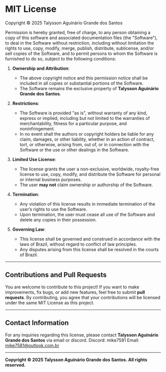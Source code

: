 # MIT License

Copyright © 2025 Talysson Aguinário Grande dos Santos

Permission is hereby granted, free of charge, to any person obtaining a copy
of this software and associated documentation files (the "Software"), to deal
in the Software without restriction, including without limitation the rights
to use, copy, modify, merge, publish, distribute, sublicense, and/or sell
copies of the Software, and to permit persons to whom the Software is
furnished to do so, subject to the following conditions:

1. **Ownership and Attribution**:
   - The above copyright notice and this permission notice shall be included in all
     copies or substantial portions of the Software.
   - The Software remains the exclusive property of **Talysson Aguinário Grande dos Santos**.

2. **Restrictions**:
   - The Software is provided "as is", without warranty of any kind, express or
     implied, including but not limited to the warranties of merchantability,
     fitness for a particular purpose, and noninfringement.
   - In no event shall the authors or copyright holders be liable for any claim,
     damages, or other liability, whether in an action of contract, tort, or otherwise,
     arising from, out of, or in connection with the Software or the use or other
     dealings in the Software.

3. **Limited Use License**:
   - The license grants the user a non-exclusive, worldwide, royalty-free license to
     use, copy, modify, and distribute the Software for personal or internal business
     purposes.
   - The user **may not** claim ownership or authorship of the Software.

4. **Termination**:
   - Any violation of this license results in immediate termination of the user’s rights
     to use the Software.
   - Upon termination, the user must cease all use of the Software and delete any copies
     in their possession.

5. **Governing Law**:
   - This license shall be governed and construed in accordance with the laws of Brazil,
     without regard to conflict of law principles.
   - Any disputes arising from this license shall be resolved in the courts of Brazil.

---

## Contributions and Pull Requests

You are welcome to contribute to this project! If you want to make improvements, fix bugs, or add new features, feel free to submit **pull requests**. By contributing, you agree that your contributions will be licensed under the same MIT License as this project.

---

## Contact Information

For any inquiries regarding this license, please contact **Talysson Aguinário Grande dos Santos** via email or discord.
Discord: mike7581
Email: mike7581@outlook.com.br

---

**Copyright © 2025 Talysson Aguinário Grande dos Santos. All rights reserved.**
